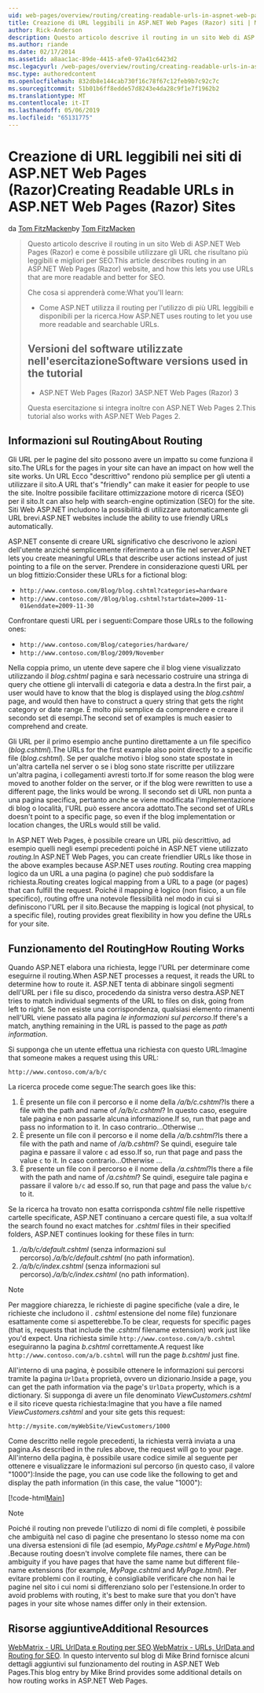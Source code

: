 ```yaml
---
uid: web-pages/overview/routing/creating-readable-urls-in-aspnet-web-pages-sites
title: Creazione di URL leggibili in ASP.NET Web Pages (Razor) siti | Microsoft Docs
author: Rick-Anderson
description: Questo articolo descrive il routing in un sito Web di ASP.NET Web Pages (Razor) e come è possibile utilizzare gli URL che risultano più leggibili e migliori per SEO. Che cosa si imposterà un...
ms.author: riande
ms.date: 02/17/2014
ms.assetid: a8aac1ac-89de-4415-afe0-97a41c6423d2
msc.legacyurl: /web-pages/overview/routing/creating-readable-urls-in-aspnet-web-pages-sites
msc.type: authoredcontent
ms.openlocfilehash: 832db8e144cab730f16c78f67c12feb9b7c92c7c
ms.sourcegitcommit: 51b01b6ff8edde57d8243e4da28c9f1e7f1962b2
ms.translationtype: MT
ms.contentlocale: it-IT
ms.lasthandoff: 05/06/2019
ms.locfileid: "65131775"
---
```

# <a name="creating-readable-urls-in-aspnet-web-pages-razor-sites"></a><span data-ttu-id="4e824-104">Creazione di URL leggibili nei siti di ASP.NET Web Pages (Razor)</span><span class="sxs-lookup"><span data-stu-id="4e824-104">Creating Readable URLs in ASP.NET Web Pages (Razor) Sites</span></span>

<span data-ttu-id="4e824-105">da [Tom FitzMacken](https://github.com/tfitzmac)</span><span class="sxs-lookup"><span data-stu-id="4e824-105">by [Tom FitzMacken](https://github.com/tfitzmac)</span></span>

> <span data-ttu-id="4e824-106">Questo articolo descrive il routing in un sito Web di ASP.NET Web Pages (Razor) e come è possibile utilizzare gli URL che risultano più leggibili e migliori per SEO.</span><span class="sxs-lookup"><span data-stu-id="4e824-106">This article describes routing in an ASP.NET Web Pages (Razor) website, and how this lets you use URLs that are more readable and better for SEO.</span></span>
> 
> <span data-ttu-id="4e824-107">Che cosa si apprenderà come:</span><span class="sxs-lookup"><span data-stu-id="4e824-107">What you'll learn:</span></span>
> 
> - <span data-ttu-id="4e824-108">Come ASP.NET utilizza il routing per l'utilizzo di più URL leggibili e disponibili per la ricerca.</span><span class="sxs-lookup"><span data-stu-id="4e824-108">How ASP.NET uses routing to let you use more readable and searchable URLs.</span></span>
>   
> 
> ## <a name="software-versions-used-in-the-tutorial"></a><span data-ttu-id="4e824-109">Versioni del software utilizzate nell'esercitazione</span><span class="sxs-lookup"><span data-stu-id="4e824-109">Software versions used in the tutorial</span></span>
> 
> 
> - <span data-ttu-id="4e824-110">ASP.NET Web Pages (Razor) 3</span><span class="sxs-lookup"><span data-stu-id="4e824-110">ASP.NET Web Pages (Razor) 3</span></span>
>   
> 
> <span data-ttu-id="4e824-111">Questa esercitazione si integra inoltre con ASP.NET Web Pages 2.</span><span class="sxs-lookup"><span data-stu-id="4e824-111">This tutorial also works with ASP.NET Web Pages 2.</span></span>

## <a name="about-routing"></a><span data-ttu-id="4e824-112">Informazioni sul Routing</span><span class="sxs-lookup"><span data-stu-id="4e824-112">About Routing</span></span>

<span data-ttu-id="4e824-113">Gli URL per le pagine del sito possono avere un impatto su come funziona il sito.</span><span class="sxs-lookup"><span data-stu-id="4e824-113">The URLs for the pages in your site can have an impact on how well the site works.</span></span> <span data-ttu-id="4e824-114">Un URL Ecco &quot;descrittivo&quot; rendono più semplice per gli utenti a utilizzare il sito.</span><span class="sxs-lookup"><span data-stu-id="4e824-114">A URL that's &quot;friendly&quot; can make it easier for people to use the site.</span></span> <span data-ttu-id="4e824-115">Inoltre possibile facilitare ottimizzazione motore di ricerca (SEO) per il sito.</span><span class="sxs-lookup"><span data-stu-id="4e824-115">It can also help with search-engine optimization (SEO) for the site.</span></span> <span data-ttu-id="4e824-116">Siti Web ASP.NET includono la possibilità di utilizzare automaticamente gli URL brevi.</span><span class="sxs-lookup"><span data-stu-id="4e824-116">ASP.NET websites include the ability to use friendly URLs automatically.</span></span>

<span data-ttu-id="4e824-117">ASP.NET consente di creare URL significativo che descrivono le azioni dell'utente anziché semplicemente riferimento a un file nel server.</span><span class="sxs-lookup"><span data-stu-id="4e824-117">ASP.NET lets you create meaningful URLs that describe user actions instead of just pointing to a file on the server.</span></span> <span data-ttu-id="4e824-118">Prendere in considerazione questi URL per un blog fittizio:</span><span class="sxs-lookup"><span data-stu-id="4e824-118">Consider these URLs for a fictional blog:</span></span>

- `http://www.contoso.com/Blog/blog.cshtml?categories=hardware`
- `http://www.contoso.com//Blog/blog.cshtml?startdate=2009-11-01&enddate=2009-11-30`

<span data-ttu-id="4e824-119">Confrontare questi URL per i seguenti:</span><span class="sxs-lookup"><span data-stu-id="4e824-119">Compare those URLs to the following ones:</span></span>

- `http://www.contoso.com/Blog/categories/hardware/`
- `http://www.contoso.com/Blog/2009/November`

<span data-ttu-id="4e824-120">Nella coppia primo, un utente deve sapere che il blog viene visualizzato utilizzando il *blog.cshtml* pagina e sarà necessario costruire una stringa di query che ottiene gli intervalli di categoria e data a destra.</span><span class="sxs-lookup"><span data-stu-id="4e824-120">In the first pair, a user would have to know that the blog is displayed using the *blog.cshtml* page, and would then have to construct a query string that gets the right category or date range.</span></span> <span data-ttu-id="4e824-121">È molto più semplice da comprendere e creare il secondo set di esempi.</span><span class="sxs-lookup"><span data-stu-id="4e824-121">The second set of examples is much easier to comprehend and create.</span></span>

<span data-ttu-id="4e824-122">Gli URL per il primo esempio anche puntino direttamente a un file specifico (*blog.cshtml*).</span><span class="sxs-lookup"><span data-stu-id="4e824-122">The URLs for the first example also point directly to a specific file (*blog.cshtml*).</span></span> <span data-ttu-id="4e824-123">Se per qualche motivo i blog sono state spostate in un'altra cartella nel server o se i blog sono state riscritte per utilizzare un'altra pagina, i collegamenti avresti torto.</span><span class="sxs-lookup"><span data-stu-id="4e824-123">If for some reason the blog were moved to another folder on the server, or if the blog were rewritten to use a different page, the links would be wrong.</span></span> <span data-ttu-id="4e824-124">Il secondo set di URL non punta a una pagina specifica, pertanto anche se viene modificata l'implementazione di blog o località, l'URL può essere ancora adottato.</span><span class="sxs-lookup"><span data-stu-id="4e824-124">The second set of URLs doesn't point to a specific page, so even if the blog implementation or location changes, the URLs would still be valid.</span></span>

<span data-ttu-id="4e824-125">In ASP.NET Web Pages, è possibile creare un URL più descrittivo, ad esempio quelli negli esempi precedenti poiché in ASP.NET viene utilizzato *routing*.</span><span class="sxs-lookup"><span data-stu-id="4e824-125">In ASP.NET Web Pages, you can create friendlier URLs like those in the above examples because ASP.NET uses *routing*.</span></span> <span data-ttu-id="4e824-126">Routing crea mapping logico da un URL a una pagina (o pagine) che può soddisfare la richiesta.</span><span class="sxs-lookup"><span data-stu-id="4e824-126">Routing creates logical mapping from a URL to a page (or pages) that can fulfill the request.</span></span> <span data-ttu-id="4e824-127">Poiché il mapping è logico (non fisico, a un file specifico), routing offre una notevole flessibilità nel modo in cui si definiscono l'URL per il sito.</span><span class="sxs-lookup"><span data-stu-id="4e824-127">Because the mapping is logical (not physical, to a specific file), routing provides great flexibility in how you define the URLs for your site.</span></span>

## <a name="how-routing-works"></a><span data-ttu-id="4e824-128">Funzionamento del Routing</span><span class="sxs-lookup"><span data-stu-id="4e824-128">How Routing Works</span></span>

<span data-ttu-id="4e824-129">Quando ASP.NET elabora una richiesta, legge l'URL per determinare come eseguirne il routing.</span><span class="sxs-lookup"><span data-stu-id="4e824-129">When ASP.NET processes a request, it reads the URL to determine how to route it.</span></span> <span data-ttu-id="4e824-130">ASP.NET tenta di abbinare singoli segmenti dell'URL per i file su disco, procedendo da sinistra verso destra.</span><span class="sxs-lookup"><span data-stu-id="4e824-130">ASP.NET tries to match individual segments of the URL to files on disk, going from left to right.</span></span> <span data-ttu-id="4e824-131">Se non esiste una corrispondenza, qualsiasi elemento rimanenti nell'URL viene passato alla pagina *le informazioni sul percorso*.</span><span class="sxs-lookup"><span data-stu-id="4e824-131">If there's a match, anything remaining in the URL is passed to the page as *path information*.</span></span>

<span data-ttu-id="4e824-132">Si supponga che un utente effettua una richiesta con questo URL:</span><span class="sxs-lookup"><span data-stu-id="4e824-132">Imagine that someone makes a request using this URL:</span></span>

`http://www.contoso.com/a/b/c`

<span data-ttu-id="4e824-133">La ricerca procede come segue:</span><span class="sxs-lookup"><span data-stu-id="4e824-133">The search goes like this:</span></span>

1. <span data-ttu-id="4e824-134">È presente un file con il percorso e il nome della */a/b/c.cshtml*?</span><span class="sxs-lookup"><span data-stu-id="4e824-134">Is there a file with the path and name of */a/b/c.cshtml*?</span></span> <span data-ttu-id="4e824-135">In questo caso, eseguire tale pagina e non passarle alcuna informazione.</span><span class="sxs-lookup"><span data-stu-id="4e824-135">If so, run that page and pass no information to it.</span></span> <span data-ttu-id="4e824-136">In caso contrario...</span><span class="sxs-lookup"><span data-stu-id="4e824-136">Otherwise ...</span></span>
2. <span data-ttu-id="4e824-137">È presente un file con il percorso e il nome della */a/b.cshtml*?</span><span class="sxs-lookup"><span data-stu-id="4e824-137">Is there a file with the path and name of */a/b.cshtml*?</span></span> <span data-ttu-id="4e824-138">Se quindi, eseguire tale pagina e passare il valore `c` ad esso.</span><span class="sxs-lookup"><span data-stu-id="4e824-138">If so, run that page and pass the value `c` to it.</span></span> <span data-ttu-id="4e824-139">In caso contrario...</span><span class="sxs-lookup"><span data-stu-id="4e824-139">Otherwise …</span></span>
3. <span data-ttu-id="4e824-140">È presente un file con il percorso e il nome della */a.cshtml*?</span><span class="sxs-lookup"><span data-stu-id="4e824-140">Is there a file with the path and name of */a.cshtml*?</span></span> <span data-ttu-id="4e824-141">Se quindi, eseguire tale pagina e passare il valore `b/c` ad esso.</span><span class="sxs-lookup"><span data-stu-id="4e824-141">If so, run that page and pass the value `b/c` to it.</span></span>

<span data-ttu-id="4e824-142">Se la ricerca ha trovato non esatta corrisponda *cshtml* file nelle rispettive cartelle specificate, ASP.NET continuano a cercare questi file, a sua volta:</span><span class="sxs-lookup"><span data-stu-id="4e824-142">If the search found no exact matches for *.cshtml* files in their specified folders, ASP.NET continues looking for these files in turn:</span></span>

1. <span data-ttu-id="4e824-143">*/a/b/c/default.cshtml* (senza informazioni sul percorso).</span><span class="sxs-lookup"><span data-stu-id="4e824-143">*/a/b/c/default.cshtml* (no path information).</span></span>
2. <span data-ttu-id="4e824-144">*/a/b/c/index.cshtml* (senza informazioni sul percorso).</span><span class="sxs-lookup"><span data-stu-id="4e824-144">*/a/b/c/index.cshtml* (no path information).</span></span>

> [!NOTE]
> <span data-ttu-id="4e824-145">Per maggiore chiarezza, le richieste di pagine specifiche (vale a dire, le richieste che includono il *. cshtml* estensione del nome file) funzionare esattamente come si aspetterebbe.</span><span class="sxs-lookup"><span data-stu-id="4e824-145">To be clear, requests for specific pages (that is, requests that include the *.cshtml* filename extension) work just like you'd expect.</span></span> <span data-ttu-id="4e824-146">Una richiesta simile `http://www.contoso.com/a/b.cshtml` eseguiranno la pagina *b.cshtml* correttamente.</span><span class="sxs-lookup"><span data-stu-id="4e824-146">A request like `http://www.contoso.com/a/b.cshtml` will run the page *b.cshtml* just fine.</span></span>

<span data-ttu-id="4e824-147">All'interno di una pagina, è possibile ottenere le informazioni sui percorsi tramite la pagina `UrlData` proprietà, ovvero un dizionario.</span><span class="sxs-lookup"><span data-stu-id="4e824-147">Inside a page, you can get the path information via the page's `UrlData` property, which is a dictionary.</span></span> <span data-ttu-id="4e824-148">Si supponga di avere un file denominato *ViewCustomers.cshtml* e il sito riceve questa richiesta:</span><span class="sxs-lookup"><span data-stu-id="4e824-148">Imagine that you have a file named *ViewCustomers.cshtml* and your site gets this request:</span></span>

`http://mysite.com/myWebSite/ViewCustomers/1000`

<span data-ttu-id="4e824-149">Come descritto nelle regole precedenti, la richiesta verrà inviata a una pagina.</span><span class="sxs-lookup"><span data-stu-id="4e824-149">As described in the rules above, the request will go to your page.</span></span> <span data-ttu-id="4e824-150">All'interno della pagina, è possibile usare codice simile al seguente per ottenere e visualizzare le informazioni sul percorso (in questo caso, il valore &quot;1000&quot;):</span><span class="sxs-lookup"><span data-stu-id="4e824-150">Inside the page, you can use code like the following to get and display the path information (in this case, the value &quot;1000&quot;):</span></span>

[!code-html[Main](creating-readable-urls-in-aspnet-web-pages-sites/samples/sample1.html)]

> [!NOTE]
> <span data-ttu-id="4e824-151">Poiché il routing non prevede l'utilizzo di nomi di file completi, è possibile che ambiguità nel caso di pagine che presentano lo stesso nome ma con una diversa estensioni di file (ad esempio, *MyPage.cshtml* e *MyPage.html*) .</span><span class="sxs-lookup"><span data-stu-id="4e824-151">Because routing doesn't involve complete file names, there can be ambiguity if you have pages that have the same name but different file-name extensions (for example, *MyPage.cshtml* and *MyPage.html*).</span></span> <span data-ttu-id="4e824-152">Per evitare problemi con il routing, è consigliabile verificare che non hai le pagine nel sito i cui nomi si differenziano solo per l'estensione.</span><span class="sxs-lookup"><span data-stu-id="4e824-152">In order to avoid problems with routing, it's best to make sure that you don't have pages in your site whose names differ only in their extension.</span></span>

<a id="Additional_Resources"></a>
## <a name="additional-resources"></a><span data-ttu-id="4e824-153">Risorse aggiuntive</span><span class="sxs-lookup"><span data-stu-id="4e824-153">Additional Resources</span></span>

<span data-ttu-id="4e824-154">[WebMatrix - URL UrlData e Routing per SEO](http://www.mikesdotnetting.com/Article/165/WebMatrix-URLs-UrlData-and-Routing-for-SEO).</span><span class="sxs-lookup"><span data-stu-id="4e824-154">[WebMatrix - URLs, UrlData and Routing for SEO](http://www.mikesdotnetting.com/Article/165/WebMatrix-URLs-UrlData-and-Routing-for-SEO).</span></span> <span data-ttu-id="4e824-155">In questo intervento sul blog di Mike Brind fornisce alcuni dettagli aggiuntivi sul funzionamento del routing in ASP.NET Web Pages.</span><span class="sxs-lookup"><span data-stu-id="4e824-155">This blog entry by Mike Brind provides some additional details on how routing works in ASP.NET Web Pages.</span></span>
